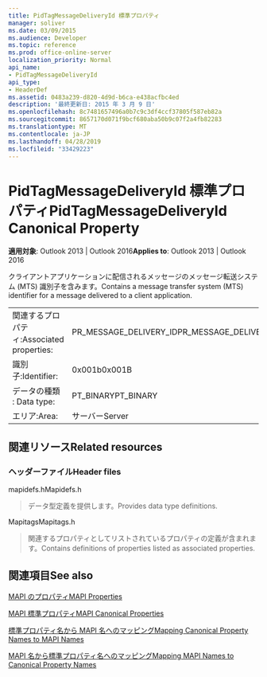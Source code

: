 ```yaml
---
title: PidTagMessageDeliveryId 標準プロパティ
manager: soliver
ms.date: 03/09/2015
ms.audience: Developer
ms.topic: reference
ms.prod: office-online-server
localization_priority: Normal
api_name:
- PidTagMessageDeliveryId
api_type:
- HeaderDef
ms.assetid: 0483a239-d820-4d9d-b6ca-e438acfbc4ed
description: '最終更新日: 2015 年 3 月 9 日'
ms.openlocfilehash: 8c7481657496a0b7c9c3df4ccf37805f587eb82a
ms.sourcegitcommit: 8657170d071f9bcf680aba50b9c07f2a4fb82283
ms.translationtype: MT
ms.contentlocale: ja-JP
ms.lasthandoff: 04/28/2019
ms.locfileid: "33429223"
---
```

# <a name="pidtagmessagedeliveryid-canonical-property"></a><span data-ttu-id="aa9b6-103">PidTagMessageDeliveryId 標準プロパティ</span><span class="sxs-lookup"><span data-stu-id="aa9b6-103">PidTagMessageDeliveryId Canonical Property</span></span>

  
  
<span data-ttu-id="aa9b6-104">**適用対象**: Outlook 2013 | Outlook 2016</span><span class="sxs-lookup"><span data-stu-id="aa9b6-104">**Applies to**: Outlook 2013 | Outlook 2016</span></span> 
  
<span data-ttu-id="aa9b6-105">クライアントアプリケーションに配信されるメッセージのメッセージ転送システム (MTS) 識別子を含みます。</span><span class="sxs-lookup"><span data-stu-id="aa9b6-105">Contains a message transfer system (MTS) identifier for a message delivered to a client application.</span></span>
  
|||
|:-----|:-----|
|<span data-ttu-id="aa9b6-106">関連するプロパティ:</span><span class="sxs-lookup"><span data-stu-id="aa9b6-106">Associated properties:</span></span>  <br/> |<span data-ttu-id="aa9b6-107">PR_MESSAGE_DELIVERY_ID</span><span class="sxs-lookup"><span data-stu-id="aa9b6-107">PR_MESSAGE_DELIVERY_ID</span></span>  <br/> |
|<span data-ttu-id="aa9b6-108">識別子:</span><span class="sxs-lookup"><span data-stu-id="aa9b6-108">Identifier:</span></span>  <br/> |<span data-ttu-id="aa9b6-109">0x001b</span><span class="sxs-lookup"><span data-stu-id="aa9b6-109">0x001B</span></span>  <br/> |
|<span data-ttu-id="aa9b6-110">データの種類 : </span><span class="sxs-lookup"><span data-stu-id="aa9b6-110">Data type:</span></span>  <br/> |<span data-ttu-id="aa9b6-111">PT_BINARY</span><span class="sxs-lookup"><span data-stu-id="aa9b6-111">PT_BINARY</span></span>  <br/> |
|<span data-ttu-id="aa9b6-112">エリア:</span><span class="sxs-lookup"><span data-stu-id="aa9b6-112">Area:</span></span>  <br/> |<span data-ttu-id="aa9b6-113">サーバー</span><span class="sxs-lookup"><span data-stu-id="aa9b6-113">Server</span></span>  <br/> |
   
## <a name="related-resources"></a><span data-ttu-id="aa9b6-114">関連リソース</span><span class="sxs-lookup"><span data-stu-id="aa9b6-114">Related resources</span></span>

### <a name="header-files"></a><span data-ttu-id="aa9b6-115">ヘッダーファイル</span><span class="sxs-lookup"><span data-stu-id="aa9b6-115">Header files</span></span>

<span data-ttu-id="aa9b6-116">mapidefs.h</span><span class="sxs-lookup"><span data-stu-id="aa9b6-116">Mapidefs.h</span></span>
  
> <span data-ttu-id="aa9b6-117">データ型定義を提供します。</span><span class="sxs-lookup"><span data-stu-id="aa9b6-117">Provides data type definitions.</span></span>
    
<span data-ttu-id="aa9b6-118">Mapitags</span><span class="sxs-lookup"><span data-stu-id="aa9b6-118">Mapitags.h</span></span>
  
> <span data-ttu-id="aa9b6-119">関連するプロパティとしてリストされているプロパティの定義が含まれます。</span><span class="sxs-lookup"><span data-stu-id="aa9b6-119">Contains definitions of properties listed as associated properties.</span></span>
    
## <a name="see-also"></a><span data-ttu-id="aa9b6-120">関連項目</span><span class="sxs-lookup"><span data-stu-id="aa9b6-120">See also</span></span>



[<span data-ttu-id="aa9b6-121">MAPI のプロパティ</span><span class="sxs-lookup"><span data-stu-id="aa9b6-121">MAPI Properties</span></span>](mapi-properties.md)
  
[<span data-ttu-id="aa9b6-122">MAPI 標準プロパティ</span><span class="sxs-lookup"><span data-stu-id="aa9b6-122">MAPI Canonical Properties</span></span>](mapi-canonical-properties.md)
  
[<span data-ttu-id="aa9b6-123">標準プロパティ名から MAPI 名へのマッピング</span><span class="sxs-lookup"><span data-stu-id="aa9b6-123">Mapping Canonical Property Names to MAPI Names</span></span>](mapping-canonical-property-names-to-mapi-names.md)
  
[<span data-ttu-id="aa9b6-124">MAPI 名から標準プロパティ名へのマッピング</span><span class="sxs-lookup"><span data-stu-id="aa9b6-124">Mapping MAPI Names to Canonical Property Names</span></span>](mapping-mapi-names-to-canonical-property-names.md)

